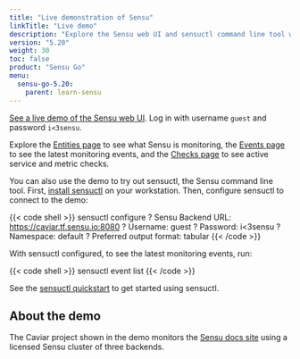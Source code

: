 ```yaml
---
title: "Live demonstration of Sensu"
linkTitle: "Live demo"
description: "Explore the Sensu web UI and sensuctl command line tool with a live demo that monitors the Sensu docs site. See entities, monitoring events, and active service and metric checks."
version: "5.20"
weight: 30
toc: false
product: "Sensu Go"
menu:
  sensu-go-5.20:
    parent: learn-sensu
---
```


<a href="https://caviar.tf.sensu.io:3000" onclick="ga('send', 'event', 'Demo', 'Click', 'Main demo link');">See a live demo of the Sensu web UI</a>.
Log in with username `guest` and password `i<3sensu`.

Explore the <a href="https://caviar.tf.sensu.io:3000/default/entities" onclick="ga('send', 'event', 'Demo', 'Click', 'Entities page');">Entities page</a> to see what Sensu is monitoring, the <a href="https://caviar.tf.sensu.io:3000/default/events" onclick="ga('send', 'event', 'Demo', 'Click', 'Events page');">Events page</a> to see the latest monitoring events, and the <a href="https://caviar.tf.sensu.io:3000/default/checks" onclick="ga('send', 'event', 'Demo', 'Click', 'Checks page');">Checks page</a> to see active service and metric checks.

You can also use the demo to try out sensuctl, the Sensu command line tool.
First, [install sensuctl][1] on your workstation. Then, configure sensuctl to connect to the demo:

{{< code shell >}}
sensuctl configure
? Sensu Backend URL: https://caviar.tf.sensu.io:8080
? Username: guest
? Password: i<3sensu
? Namespace: default
? Preferred output format: tabular
{{< /code >}}

With sensuctl configured, to see the latest monitoring events, run:

{{< code shell >}}
sensuctl event list
{{< /code >}}

See the [sensuctl quickstart][2] to get started using sensuctl.

## About the demo

The Caviar project shown in the demo monitors the [Sensu docs site][3] using a licensed Sensu cluster of three backends.

[1]: ../../operations/deploy-sensu/install-sensu#install-sensuctl
[2]: ../../sensuctl/set-up-manage/
[3]: https://docs.sensu.io/
